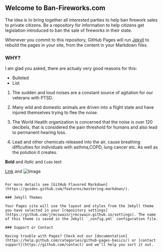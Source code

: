 ## Welcome to Ban-Fireworks.com

The idea is to bring together all interested parties to help ban firework sales to private citizens. Be a repository for information to help citizens get legislation introduced to ban the sale of fireworks in their state.

Whenever you commit to this repository, GitHub Pages will run [Jekyll](https://jekyllrb.com/) to rebuild the pages in your site, from the content in your Markdown files.

### WHY?

I am glad you asked, there are actualy very good reasons for this:


- Bulleted
- List

1. The sudden and loud noises are a constant source of agitation for our veterans with PTSD.

2. Many wild and domestic animals are driven into a flight state and have injured themselves trying to flee the noise.

3. The World Health organization is concerned that the noise is over 120 decibels, that is considered the pain threshold for humans and also lead to permanent hearing loss.

4. Lead and other chemicals released into the air, cause breathing difficulties for individuals with asthma,COPD, lung cancer etc. As well as the polution it creates.


**Bold** and _Italic_ and `Code` text

[Link](url) and ![Image](src)
```

For more details see [GitHub Flavored Markdown](https://guides.github.com/features/mastering-markdown/).

### Jekyll Themes

Your Pages site will use the layout and styles from the Jekyll theme you have selected in your [repository settings](https://github.com/jrmcswain/jrmcswain.github.io/settings). The name of this theme is saved in the Jekyll `_config.yml` configuration file.

### Support or Contact

Having trouble with Pages? Check out our [documentation](https://help.github.com/categories/github-pages-basics/) or [contact support](https://github.com/contact) and we’ll help you sort it out.
